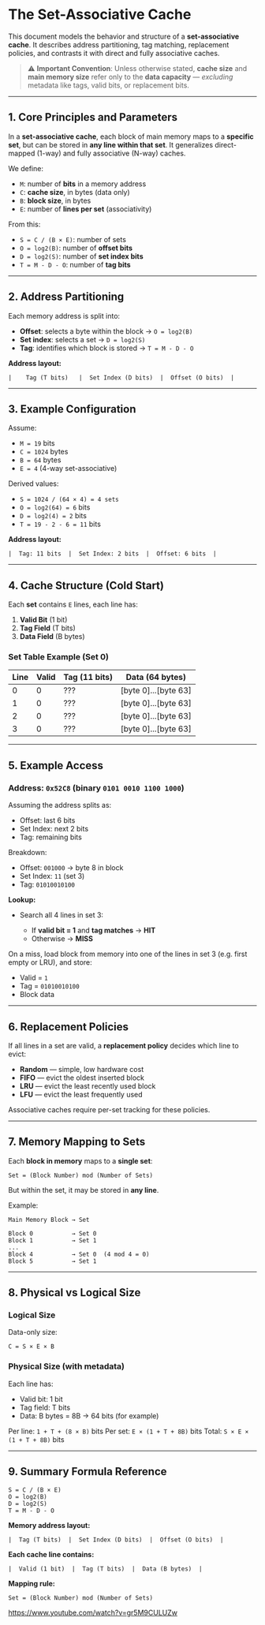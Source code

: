<!-- File: computer_architecture/set_associative_cache.md -->

# The Set-Associative Cache

This document models the behavior and structure of a **set-associative cache**. It describes address partitioning, tag matching, replacement policies, and contrasts it with direct and fully associative caches.

> ⚠️ **Important Convention**: Unless otherwise stated, **cache size** and **main memory size** refer only to the **data capacity** — *excluding* metadata like tags, valid bits, or replacement bits.

---

## 1. Core Principles and Parameters

In a **set-associative cache**, each block of main memory maps to a **specific set**, but can be stored in **any line within that set**. It generalizes direct-mapped (1-way) and fully associative (N-way) caches.

We define:

- `M`: number of **bits** in a memory address  
- `C`: **cache size**, in bytes (data only)  
- `B`: **block size**, in bytes  
- `E`: number of **lines per set** (associativity)  

From this:

- `S = C / (B × E)`: number of sets  
- `O = log2(B)`: number of **offset bits**  
- `D = log2(S)`: number of **set index bits**  
- `T = M - D - O`: number of **tag bits**

---

## 2. Address Partitioning

Each memory address is split into:

- **Offset**: selects a byte within the block → `O = log2(B)`
- **Set index**: selects a set → `D = log2(S)`
- **Tag**: identifies which block is stored → `T = M - D - O`

**Address layout:**

```plaintext
|    Tag (T bits)   |  Set Index (D bits)  |  Offset (O bits)  |
````

---

## 3. Example Configuration

Assume:

* `M = 19` bits
* `C = 1024` bytes
* `B = 64` bytes
* `E = 4` (4-way set-associative)

Derived values:

* `S = 1024 / (64 × 4) = 4 sets`
* `O = log2(64) = 6` bits
* `D = log2(4) = 2` bits
* `T = 19 - 2 - 6 = 11` bits

**Address layout:**

```plaintext
|  Tag: 11 bits  |  Set Index: 2 bits  |  Offset: 6 bits  |
```

---

## 4. Cache Structure (Cold Start)

Each **set** contains `E` lines, each line has:

1. **Valid Bit** (1 bit)
2. **Tag Field** (T bits)
3. **Data Field** (B bytes)

### Set Table Example (Set 0)

| Line | Valid | Tag (11 bits) | Data (64 bytes)        |
| ---- | ----- | ------------- | ---------------------- |
| 0    | 0     | ???           | \[byte 0]...\[byte 63] |
| 1    | 0     | ???           | \[byte 0]...\[byte 63] |
| 2    | 0     | ???           | \[byte 0]...\[byte 63] |
| 3    | 0     | ???           | \[byte 0]...\[byte 63] |

---

## 5. Example Access

### Address: `0x52C8` (binary `0101 0010 1100 1000`)

Assuming the address splits as:

* Offset: last 6 bits
* Set Index: next 2 bits
* Tag: remaining bits

Breakdown:

* Offset: `001000` → byte 8 in block
* Set Index: `11` (set 3)
* Tag: `01010010100`

**Lookup:**

* Search all 4 lines in set 3:

  * If **valid bit = 1** and **tag matches** → **HIT**
  * Otherwise → **MISS**

On a miss, load block from memory into one of the lines in set 3 (e.g. first empty or LRU), and store:

* Valid = `1`
* Tag = `01010010100`
* Block data

---

## 6. Replacement Policies

If all lines in a set are valid, a **replacement policy** decides which line to evict:

* **Random** — simple, low hardware cost
* **FIFO** — evict the oldest inserted block
* **LRU** — evict the least recently used block
* **LFU** — evict the least frequently used

Associative caches require per-set tracking for these policies.

---

## 7. Memory Mapping to Sets

Each **block in memory** maps to a **single set**:

```plaintext
Set = (Block Number) mod (Number of Sets)
```

But within the set, it may be stored in **any line**.

Example:

```plaintext
Main Memory Block → Set

Block 0           → Set 0
Block 1           → Set 1
...
Block 4           → Set 0  (4 mod 4 = 0)
Block 5           → Set 1
```

---

## 8. Physical vs Logical Size

### Logical Size

Data-only size:

```plaintext
C = S × E × B
```

### Physical Size (with metadata)

Each line has:

* Valid bit: 1 bit
* Tag field: T bits
* Data: B bytes = 8B → 64 bits (for example)

Per line: `1 + T + (8 × B)` bits
Per set: `E × (1 + T + 8B)` bits
Total: `S × E × (1 + T + 8B)` bits

---

## 9. Summary Formula Reference

```plaintext
S = C / (B × E)
O = log2(B)
D = log2(S)
T = M - D - O
```

**Memory address layout:**

```plaintext
|  Tag (T bits)  |  Set Index (D bits)  |  Offset (O bits)  |
```

**Each cache line contains:**

```plaintext
|  Valid (1 bit)  |  Tag (T bits)  |  Data (B bytes)  |
```

**Mapping rule:**

```plaintext
Set = (Block Number) mod (Number of Sets)
```


https://www.youtube.com/watch?v=gr5M9CULUZw